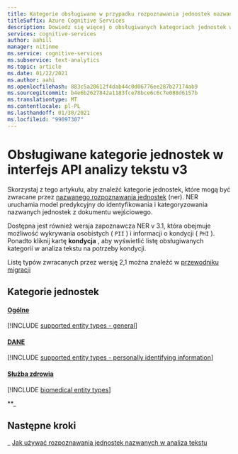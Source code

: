 ```yaml
---
title: Kategorie obsługiwane w przypadku rozpoznawania jednostek nazwanych
titleSuffix: Azure Cognitive Services
description: Dowiedz się więcej o obsługiwanych kategoriach jednostek w interfejs API analizy tekstu.
services: cognitive-services
author: aahill
manager: nitinme
ms.service: cognitive-services
ms.subservice: text-analytics
ms.topic: article
ms.date: 01/22/2021
ms.author: aahi
ms.openlocfilehash: 883c5a20612f4dab44c0d06776ee287b27174ab9
ms.sourcegitcommit: b4e6b2627842a1183fce78bce6c6c7e088d6157b
ms.translationtype: MT
ms.contentlocale: pl-PL
ms.lasthandoff: 01/30/2021
ms.locfileid: "99097307"
---
```

# <a name="supported-entity-categories-in-the-text-analytics-api-v3"></a>Obsługiwane kategorie jednostek w interfejs API analizy tekstu v3

Skorzystaj z tego artykułu, aby znaleźć kategorie jednostek, które mogą być zwracane przez [nazwanego rozpoznawania jednostek](how-tos/text-analytics-how-to-entity-linking.md) (ner). NER uruchamia model predykcyjny do identyfikowania i kategoryzowania nazwanych jednostek z dokumentu wejściowego.

Dostępna jest również wersja zapoznawcza NER v 3.1, która obejmuje możliwość wykrywania osobistych ( `PII` ) i informacji o kondycji ( `PHI` ). Ponadto kliknij kartę **kondycja** , aby wyświetlić listę obsługiwanych kategorii w analiza tekstu na potrzeby kondycji. 

Listę typów zwracanych przez wersję 2,1 można znaleźć w [przewodniku migracji](migration-guide.md?tabs=named-entity-recognition)

## <a name="entity-categories"></a>Kategorie jednostek

#### <a name="general"></a>[Ogólne](#tab/general)

[!INCLUDE [supported entity types - general](./includes/entity-types/general-entities.md)]

#### <a name="pii"></a>[DANE](#tab/personal)

[!INCLUDE [supported entity types - personally identifying information](./includes/entity-types/personal-information-entities.md)]

#### <a name="health"></a>[Służba zdrowia](#tab/health)

[!INCLUDE [biomedical entity types](./includes/entity-types/health-entities.md)]

**_

## <a name="next-steps"></a>Następne kroki

_ [Jak używać rozpoznawania jednostek nazwanych w analiza tekstu](how-tos/text-analytics-how-to-entity-linking.md)
